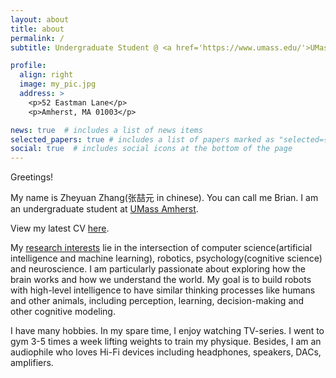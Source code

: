 ```yaml
---
layout: about
title: about
permalink: /
subtitle: Undergraduate Student @ <a href='https://www.umass.edu/'>UMass Amherst</a>

profile:
  align: right
  image: my_pic.jpg
  address: >
    <p>52 Eastman Lane</p>
    <p>Amherst, MA 01003</p>

news: true  # includes a list of news items
selected_papers: true # includes a list of papers marked as "selected={true}"
social: true  # includes social icons at the bottom of the page
---
```


Greetings!

My name is Zheyuan Zhang(张喆元 in chinese). You can call me Brian. I am an undergraduate student at [UMass Amherst](https://www.umass.edu/). 

View my latest CV [here](assets/cv.pdf).

My [research interests](blog/2022/about-my-research-interests/) lie in the intersection of computer science(artificial intelligence and machine learning), robotics, psychology(cognitive science) and neuroscience. I am particularly passionate about exploring how the brain works and how we understand the world. My goal is to build robots with high-level intelligence to have similar thinking processes like humans and other animals, including perception, learning, decision-making and other cognitive modeling.

I have many hobbies. In my spare time, I enjoy watching TV-series. I went to gym 3-5 times a week lifting weights to train my physique. Besides, I am an audiophile who loves Hi-Fi devices including headphones, speakers, DACs, amplifiers.
